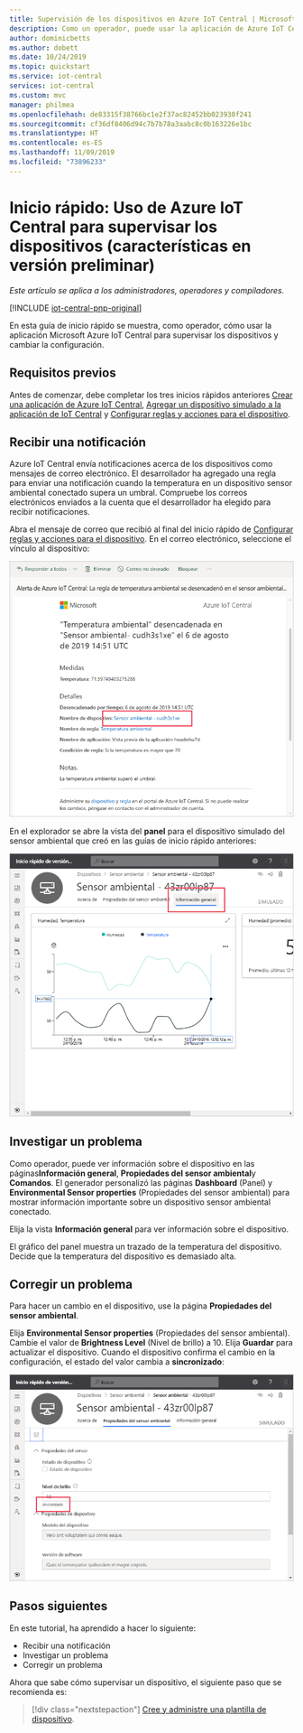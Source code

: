 ```yaml
---
title: Supervisión de los dispositivos en Azure IoT Central | Microsoft Docs
description: Como un operador, puede usar la aplicación de Azure IoT Central para supervisar los dispositivos.
author: dominicbetts
ms.author: dobett
ms.date: 10/24/2019
ms.topic: quickstart
ms.service: iot-central
services: iot-central
ms.custom: mvc
manager: philmea
ms.openlocfilehash: de83315f38766bc1e2f37ac82452bb023930f241
ms.sourcegitcommit: cf36df8406d94c7b7b78a3aabc8c0b163226e1bc
ms.translationtype: HT
ms.contentlocale: es-ES
ms.lasthandoff: 11/09/2019
ms.locfileid: "73896233"
---
```

# <a name="quickstart-use-azure-iot-central-to-monitor-your-devices-preview-features"></a>Inicio rápido: Uso de Azure IoT Central para supervisar los dispositivos (características en versión preliminar)

*Este artículo se aplica a los administradores, operadores y compiladores.*

[!INCLUDE [iot-central-pnp-original](../../../includes/iot-central-pnp-original-note.md)]

En esta guía de inicio rápido se muestra, como operador, cómo usar la aplicación Microsoft Azure IoT Central para supervisar los dispositivos y cambiar la configuración.

## <a name="prerequisites"></a>Requisitos previos

Antes de comenzar, debe completar los tres inicios rápidos anteriores [Crear una aplicación de Azure IoT Central](./quick-deploy-iot-central.md), [Agregar un dispositivo simulado a la aplicación de IoT Central](./quick-create-pnp-device.md) y [Configurar reglas y acciones para el dispositivo](quick-configure-rules.md).

## <a name="receive-a-notification"></a>Recibir una notificación

Azure IoT Central envía notificaciones acerca de los dispositivos como mensajes de correo electrónico. El desarrollador ha agregado una regla para enviar una notificación cuando la temperatura en un dispositivo sensor ambiental conectado supera un umbral. Compruebe los correos electrónicos enviados a la cuenta que el desarrollador ha elegido para recibir notificaciones.

Abra el mensaje de correo que recibió al final del inicio rápido de [Configurar reglas y acciones para el dispositivo](quick-configure-rules.md). En el correo electrónico, seleccione el vínculo al dispositivo:

![Correo electrónico de notificación de alerta](media/quick-monitor-devices/email.png)

En el explorador se abre la vista del **panel** para el dispositivo simulado del sensor ambiental que creó en las guías de inicio rápido anteriores:

![Dispositivo que desencadenó el mensaje de correo electrónico de notificación](media/quick-monitor-devices/dashboard.png)

## <a name="investigate-an-issue"></a>Investigar un problema

Como operador, puede ver información sobre el dispositivo en las páginas**Información general**, **Propiedades del sensor ambiental**y **Comandos**. El generador personalizó las páginas **Dashboard** (Panel) y **Environmental Sensor properties** (Propiedades del sensor ambiental) para mostrar información importante sobre un dispositivo sensor ambiental conectado.

Elija la vista **Información general** para ver información sobre el dispositivo.

El gráfico del panel muestra un trazado de la temperatura del dispositivo. Decide que la temperatura del dispositivo es demasiado alta.

## <a name="remediate-an-issue"></a>Corregir un problema

Para hacer un cambio en el dispositivo, use la página **Propiedades del sensor ambiental**.

Elija **Environmental Sensor properties** (Propiedades del sensor ambiental). Cambie el valor de **Brightness Level** (Nivel de brillo) a 10. Elija **Guardar** para actualizar el dispositivo. Cuando el dispositivo confirma el cambio en la configuración, el estado del valor cambia a **sincronizado**:

![Actualización de la configuración](media/quick-monitor-devices/change-settings.png)

## <a name="next-steps"></a>Pasos siguientes

En este tutorial, ha aprendido a hacer lo siguiente:

* Recibir una notificación
* Investigar un problema
* Corregir un problema

Ahora que sabe cómo supervisar un dispositivo, el siguiente paso que se recomienda es:

> [!div class="nextstepaction"]
> [Cree y administre una plantilla de dispositivo](howto-set-up-template.md).
